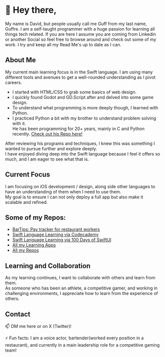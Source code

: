 # 👋 Hey there,

My name is David, but people usually call me Guff from my last name, Guffre.
I am a self-taught programmer with a huge passion for learning all things tech related. 
If you are here I assume you are coming from Linkedin or another Social so feel free to browse around and check out some of my work. 
I try and keep all my Read Me's up to date as I can. 

## About Me

My current main learning focus is in the Swift language. I am using many different tools and avenues to get a well-rounded understanding as I pivot careers.

- I started with HTML/CSS to grab some basics of web design.
- I quickly found Godot and GD.Script after and delved into some game design. 
- To understand what programming is more deeply though, I learned with Python.
- I practiced Python a bit with my brother to understand problem solving with it.
   </br>He has been programming for 20+ years, mainly in C and Python recently. [Check out his Repo here!](https://github.com/guffre)

After reviewing his programs and techniques, I knew this was something I wanted to pursue further and explore deeply. 
</br> I have enjoyed diving deep into the Swift language because I feel it offers so much, and I am eager to see what that is.

## Current Focus

I am focusing on iOS development / design, along side other languages to have an understanding of them when I need to use them. 
</br> My goal is to ensure I can not only deploy a full app but also make it scalable and refined.


## Some of my Repos: 
<ul>
   <li><a href="https://github.com/CodeofGuff/XCodeMainRepo/tree/main/BarTips" target="_blank">BarTips: Pay tracker for restaurant workers</a></li>
   <li><a href="https://github.com/CodeofGuff/codeCademy_Swift" target="_blank">Swift Language Learning via Codecademy</a></li>
   <li><a href="https://github.com/CodeofGuff/100DoSui" target="_blank">Swift Language Learning via 100 Days of SwiftUI</a></li>
   <li><a href="https://github.com/CodeofGuff/XCodeRepo" target="_blank">All my Learning Apps</a></li>
   <li><a href="https://github.com/CodeofGuff?tab=repositories" target="_blank">All my Repos</a></li>
</ul>

## Learning and Collaboration

As my learning continues, I want to collaborate with others and learn from them. 
</br>As someone who has been an athlete, a competitive gamer, and working in challenging environments, I appreciate how to learn from the experience of others.


## Contact

📫 DM me here or on X (Twitter)!

⚡ Fun facts: I am a voice actor, bartender(worked every position in a restaurant), and currently in a main leadership role for a competitive gaming team!


<!---
CodeofGuff/CodeofGuff is a ✨ special ✨ repository because its `README.md` (this file) appears on your GitHub profile.
You can click the Preview link to take a look at your changes.
--->
